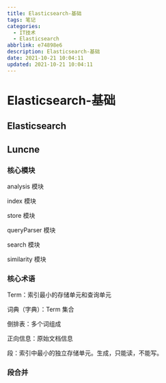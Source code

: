 ```yaml
---
title: Elasticsearch-基础
tags: 笔记
categories:
  - IT技术
  - Elasticsearch
abbrlink: e74898e6
description: Elasticsearch-基础
date: 2021-10-21 10:04:11
updated: 2021-10-21 10:04:11
---
```


# Elasticsearch-基础

## Elasticsearch



## Luncne

### 核心模块

analysis 模块

index 模块

store 模块

queryParser 模块

search 模块

similarity 模块

### 核心术语

Term：索引最小的存储单元和查询单元

词典（字典）：Term 集合

倒排表：多个词组成

正向信息：原始文档信息

段：索引中最小的独立存储单元。生成，只能读，不能写。

### 段合并
